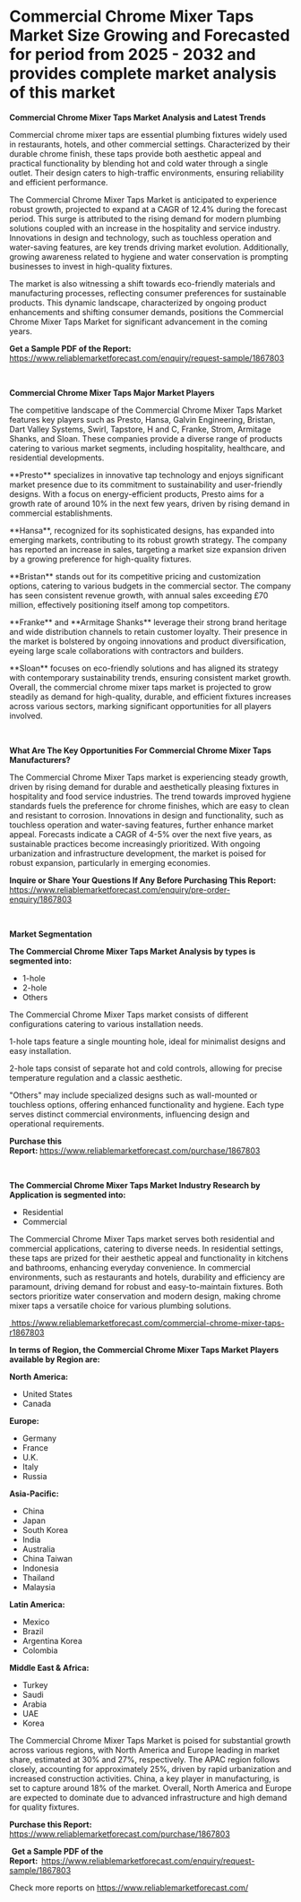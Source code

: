 <p><h1>Commercial Chrome Mixer Taps Market Size Growing and Forecasted for period from 2025 - 2032 and provides complete market analysis of this market</h1></p><p><strong>Commercial Chrome Mixer Taps Market Analysis and Latest Trends</strong></p>
<p><p>Commercial chrome mixer taps are essential plumbing fixtures widely used in restaurants, hotels, and other commercial settings. Characterized by their durable chrome finish, these taps provide both aesthetic appeal and practical functionality by blending hot and cold water through a single outlet. Their design caters to high-traffic environments, ensuring reliability and efficient performance.</p><p>The Commercial Chrome Mixer Taps Market is anticipated to experience robust growth, projected to expand at a CAGR of 12.4% during the forecast period. This surge is attributed to the rising demand for modern plumbing solutions coupled with an increase in the hospitality and service industry. Innovations in design and technology, such as touchless operation and water-saving features, are key trends driving market evolution. Additionally, growing awareness related to hygiene and water conservation is prompting businesses to invest in high-quality fixtures.</p><p>The market is also witnessing a shift towards eco-friendly materials and manufacturing processes, reflecting consumer preferences for sustainable products. This dynamic landscape, characterized by ongoing product enhancements and shifting consumer demands, positions the Commercial Chrome Mixer Taps Market for significant advancement in the coming years.</p></p>
<p><strong>Get a Sample PDF of the Report:&nbsp;</strong> <a href="https://www.reliablemarketforecast.com/enquiry/request-sample/1867803?utm_campaign=2875&utm_medium=2&utm_source=Github&utm_content=ia&utm_term=05042025&utm_id=commercial-chrome-mixer-taps">https://www.reliablemarketforecast.com/enquiry/request-sample/1867803</a></p>
<p>&nbsp;</p>
<p><strong>Commercial Chrome Mixer Taps Major Market Players</strong></p>
<p><p>The competitive landscape of the Commercial Chrome Mixer Taps Market features key players such as Presto, Hansa, Galvin Engineering, Bristan, Dart Valley Systems, Swirl, Tapstore, H and C, Franke, Strom, Armitage Shanks, and Sloan. These companies provide a diverse range of products catering to various market segments, including hospitality, healthcare, and residential developments.</p><p>**Presto** specializes in innovative tap technology and enjoys significant market presence due to its commitment to sustainability and user-friendly designs. With a focus on energy-efficient products, Presto aims for a growth rate of around 10% in the next few years, driven by rising demand in commercial establishments.</p><p>**Hansa**, recognized for its sophisticated designs, has expanded into emerging markets, contributing to its robust growth strategy. The company has reported an increase in sales, targeting a market size expansion driven by a growing preference for high-quality fixtures.</p><p>**Bristan** stands out for its competitive pricing and customization options, catering to various budgets in the commercial sector. The company has seen consistent revenue growth, with annual sales exceeding £70 million, effectively positioning itself among top competitors.</p><p>**Franke** and **Armitage Shanks** leverage their strong brand heritage and wide distribution channels to retain customer loyalty. Their presence in the market is bolstered by ongoing innovations and product diversification, eyeing large scale collaborations with contractors and builders.</p><p>**Sloan** focuses on eco-friendly solutions and has aligned its strategy with contemporary sustainability trends, ensuring consistent market growth. Overall, the commercial chrome mixer taps market is projected to grow steadily as demand for high-quality, durable, and efficient fixtures increases across various sectors, marking significant opportunities for all players involved.</p></p>
<p>&nbsp;</p>
<p><strong>What Are The Key Opportunities For Commercial Chrome Mixer Taps Manufacturers?</strong></p>
<p><p>The Commercial Chrome Mixer Taps market is experiencing steady growth, driven by rising demand for durable and aesthetically pleasing fixtures in hospitality and food service industries. The trend towards improved hygiene standards fuels the preference for chrome finishes, which are easy to clean and resistant to corrosion. Innovations in design and functionality, such as touchless operation and water-saving features, further enhance market appeal. Forecasts indicate a CAGR of 4-5% over the next five years, as sustainable practices become increasingly prioritized. With ongoing urbanization and infrastructure development, the market is poised for robust expansion, particularly in emerging economies.</p></p>
<p><strong>Inquire or Share Your Questions If Any Before Purchasing This Report:</strong> <a href="https://www.reliablemarketforecast.com/enquiry/pre-order-enquiry/1867803?utm_campaign=2875&utm_medium=2&utm_source=Github&utm_content=ia&utm_term=05042025&utm_id=commercial-chrome-mixer-taps">https://www.reliablemarketforecast.com/enquiry/pre-order-enquiry/1867803</a></p>
<p>&nbsp;</p>
<p><strong>Market Segmentation</strong></p>
<p><strong>The Commercial Chrome Mixer Taps Market Analysis by types is segmented into:</strong></p>
<p><ul><li>1-hole</li><li>2-hole</li><li>Others</li></ul></p>
<p><p>The Commercial Chrome Mixer Taps market consists of different configurations catering to various installation needs. </p><p>1-hole taps feature a single mounting hole, ideal for minimalist designs and easy installation. </p><p>2-hole taps consist of separate hot and cold controls, allowing for precise temperature regulation and a classic aesthetic. </p><p>"Others" may include specialized designs such as wall-mounted or touchless options, offering enhanced functionality and hygiene. Each type serves distinct commercial environments, influencing design and operational requirements.</p></p>
<p><strong>Purchase this Report:&nbsp;</strong><a href="https://www.reliablemarketforecast.com/purchase/1867803?utm_campaign=2875&utm_medium=2&utm_source=Github&utm_content=ia&utm_term=05042025&utm_id=commercial-chrome-mixer-taps">https://www.reliablemarketforecast.com/purchase/1867803</a></p>
<p>&nbsp;</p>
<p><strong>The Commercial Chrome Mixer Taps Market Industry Research by Application is segmented into:</strong></p>
<p><ul><li>Residential</li><li>Commercial</li></ul></p>
<p><p>The Commercial Chrome Mixer Taps market serves both residential and commercial applications, catering to diverse needs. In residential settings, these taps are prized for their aesthetic appeal and functionality in kitchens and bathrooms, enhancing everyday convenience. In commercial environments, such as restaurants and hotels, durability and efficiency are paramount, driving demand for robust and easy-to-maintain fixtures. Both sectors prioritize water conservation and modern design, making chrome mixer taps a versatile choice for various plumbing solutions.</p></p>
<p><a href="https://www.reliablemarketforecast.com/commercial-chrome-mixer-taps-r1867803?utm_campaign=2875&utm_medium=2&utm_source=Github&utm_content=ia&utm_term=05042025&utm_id=commercial-chrome-mixer-taps">&nbsp;https://www.reliablemarketforecast.com/commercial-chrome-mixer-taps-r1867803</a></p>
<p><strong>In terms of Region, the Commercial Chrome Mixer Taps Market Players available by Region are:</strong></p>
<p>
    <p> <strong> North America: </strong>
        <ul>
            <li>United States</li>
            <li>Canada</li>
        </ul>
        </p> 
    <p> <strong> Europe: </strong>
        <ul>
            <li>Germany</li>
            <li>France</li>
            <li>U.K.</li>
            <li>Italy</li>
            <li>Russia</li>
        </ul>
        </p> 
    <p> <strong> Asia-Pacific: </strong>
        <ul>
            <li>China</li>
            <li>Japan</li>
            <li>South Korea</li>
            <li>India</li>
            <li>Australia</li>
            <li>China Taiwan</li>
            <li>Indonesia</li>
            <li>Thailand</li>
            <li>Malaysia</li>
        </ul>
        </p> 
    <p> <strong> Latin America: </strong>
        <ul>
            <li>Mexico</li>
            <li>Brazil</li>
            <li>Argentina Korea</li>
            <li>Colombia</li>
        </ul>
        </p> 
    <p> <strong> Middle East & Africa: </strong>
        <ul>
            <li>Turkey</li>
            <li>Saudi</li>
            <li>Arabia</li>
            <li>UAE</li>
            <li>Korea</li>
        </ul>
    </p>
    </p>
<p><p>The Commercial Chrome Mixer Taps Market is poised for substantial growth across various regions, with North America and Europe leading in market share, estimated at 30% and 27%, respectively. The APAC region follows closely, accounting for approximately 25%, driven by rapid urbanization and increased construction activities. China, a key player in manufacturing, is set to capture around 18% of the market. Overall, North America and Europe are expected to dominate due to advanced infrastructure and high demand for quality fixtures.</p></p>
<p><strong>Purchase this Report: </strong><a href="https://www.reliablemarketforecast.com/purchase/1867803?utm_campaign=2875&utm_medium=2&utm_source=Github&utm_content=ia&utm_term=05042025&utm_id=commercial-chrome-mixer-taps">https://www.reliablemarketforecast.com/purchase/1867803</a></p>
<p>&nbsp;<strong>Get a Sample PDF of the Report:&nbsp;&nbsp;</strong><a href="https://www.reliablemarketforecast.com/enquiry/request-sample/1867803?utm_campaign=2875&utm_medium=2&utm_source=Github&utm_content=ia&utm_term=05042025&utm_id=commercial-chrome-mixer-taps">https://www.reliablemarketforecast.com/enquiry/request-sample/1867803</a></p>
<p><strong></strong></p>
<p>Check more reports on <a href="https://www.reliablemarketforecast.com/?utm_campaign=2875&utm_medium=2&utm_source=Github&utm_content=ia&utm_term=05042025&utm_id=commercial-chrome-mixer-taps">https://www.reliablemarketforecast.com/</a></p>